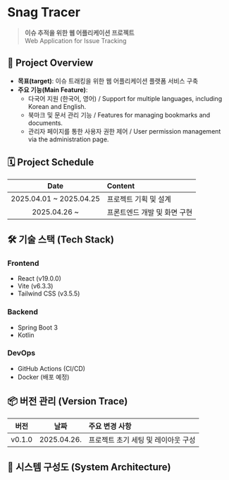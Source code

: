 # Snag Tracer
> **이슈 추적을 위한 웹 어플리케이션 프로젝트** <br/>
> Web Application for Issue Tracking

## 📖 Project Overview
- **목표(target)**: 이슈 트래킹을 위한 웹 어플리케이션 플랫폼 서비스 구축
- **주요 기능(Main Feature)**:
  - 다국어 지원 (한국어, 영어) / Support for multiple languages, including Korean and English.
  - 북마크 및 문서 관리 기능 / Features for managing bookmarks and documents.
  - 관리자 페이지를 통한 사용자 권한 제어 / User permission management via the administration page.

## 🗓️ Project Schedule
| Date | Content |
|:----:|:----|
| 2025.04.01 ~ 2025.04.25 | 프로젝트 기획 및 설계 |
| 2025.04.26 ~  | 프론트엔드 개발 및 화면 구현 |

## 🛠️ 기술 스택 (Tech Stack)

### Frontend
- React (v19.0.0)
- Vite (v6.3.3)
- Tailwind CSS (v3.5.5)

### Backend
- Spring Boot 3
- Kotlin

### DevOps
- GitHub Actions (CI/CD)
- Docker (배포 예정)

## 📦 버전 관리 (Version Trace)

| 버전 | 날짜 | 주요 변경 사항 |
|:----:|:----:|:--------------|
| v0.1.0 | 2025.04.26. | 프로젝트 초기 세팅 및 레이아웃 구성 |


## 🧩 시스템 구성도 (System Architecture)
